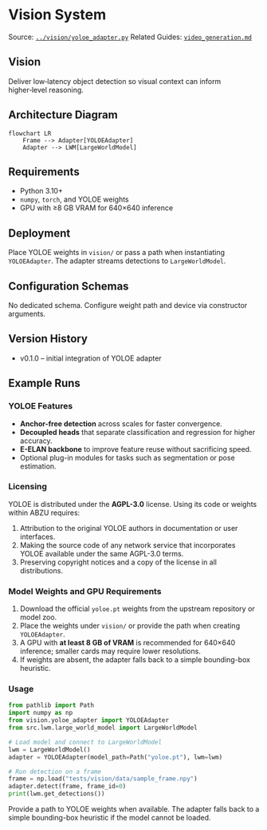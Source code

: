 # Vision System

Source: [`../vision/yoloe_adapter.py`](../vision/yoloe_adapter.py)
Related Guides: [`video_generation.md`](video_generation.md)

## Vision

Deliver low‑latency object detection so visual context can inform higher‑level
reasoning.

## Architecture Diagram

```mermaid
flowchart LR
    Frame --> Adapter[YOLOEAdapter]
    Adapter --> LWM[LargeWorldModel]
```

## Requirements

- Python 3.10+
- `numpy`, `torch`, and YOLOE weights
- GPU with ≥8 GB VRAM for 640×640 inference

## Deployment

Place YOLOE weights in `vision/` or pass a path when instantiating
`YOLOEAdapter`. The adapter streams detections to `LargeWorldModel`.

## Configuration Schemas

No dedicated schema. Configure weight path and device via constructor
arguments.

## Version History

- v0.1.0 – initial integration of YOLOE adapter

## Example Runs

### YOLOE Features

- **Anchor-free detection** across scales for faster convergence.
- **Decoupled heads** that separate classification and regression for higher
  accuracy.
- **E-ELAN backbone** to improve feature reuse without sacrificing speed.
- Optional plug-in modules for tasks such as segmentation or pose estimation.

### Licensing

YOLOE is distributed under the **AGPL-3.0** license. Using its code or weights
within ABZU requires:

1. Attribution to the original YOLOE authors in documentation or user
   interfaces.
2. Making the source code of any network service that incorporates YOLOE
   available under the same AGPL-3.0 terms.
3. Preserving copyright notices and a copy of the license in all
   distributions.

### Model Weights and GPU Requirements

1. Download the official `yoloe.pt` weights from the upstream repository or
   model zoo.
2. Place the weights under `vision/` or provide the path when creating
   `YOLOEAdapter`.
3. A GPU with **at least 8 GB of VRAM** is recommended for 640×640 inference;
   smaller cards may require lower resolutions.
4. If weights are absent, the adapter falls back to a simple bounding-box
   heuristic.

### Usage

```python
from pathlib import Path
import numpy as np
from vision.yoloe_adapter import YOLOEAdapter
from src.lwm.large_world_model import LargeWorldModel

# Load model and connect to LargeWorldModel
lwm = LargeWorldModel()
adapter = YOLOEAdapter(model_path=Path("yoloe.pt"), lwm=lwm)

# Run detection on a frame
frame = np.load("tests/vision/data/sample_frame.npy")
adapter.detect(frame, frame_id=0)
print(lwm.get_detections())
```

Provide a path to YOLOE weights when available. The adapter falls back to a
simple bounding-box heuristic if the model cannot be loaded.

